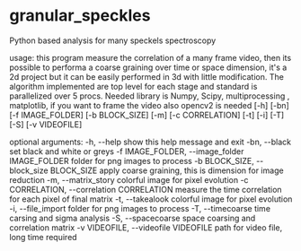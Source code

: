 # granular_speckles
Python based analysis for many speckels spectroscopy


usage: this program measure the correlation of a many frame video, then its  possible to performa a coarse graining over time or space dimension, it's a 2d project but it can be easily performed in 3d with little modification. 
The algorithm implemented are top level for each stage and standard is parallelized over 5 procs. 
 Needed library is Numpy, Scipy, multiprocessing , matplotlib, if you want to frame the video also opencv2 is needed
       [-h] [-bn] [-f IMAGE_FOLDER] [-b BLOCK_SIZE] [-m] [-c CORRELATION] [-t]
       [-i] [-T] [-S] [-v VIDEOFILE]

optional arguments:
  -h, --help            show this help message and exit
  -bn, --black          set black and white or greys
  -f IMAGE_FOLDER, --image_folder IMAGE_FOLDER
                        folder for png images to process
  -b BLOCK_SIZE, --block_size BLOCK_SIZE
                        apply coarse graining, this is dimension for image
                        reduction
  -m, --matrix_story    colorful image for pixel evolution
  -c CORRELATION, --correlation CORRELATION
                        measure the time correlation for each pixel of final
                        matrix
  -t, --takealook       colorful image for pixel evolution
  -i, --file_import     folder for png images to process
  -T, --timecoarse      time carsing and sigma analysis
  -S, --spacecoarse     space coarsing and correlation matrix
  -v VIDEOFILE, --videofile VIDEOFILE
                        path for video file, long time required
